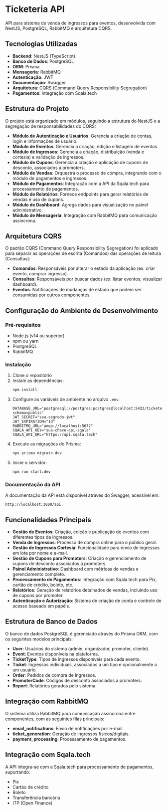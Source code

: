 # Ticketeria API

API para sistema de venda de ingressos para eventos, desenvolvida com NestJS, PostgreSQL, RabbitMQ e arquitetura CQRS.

## Tecnologias Utilizadas

- **Backend**: NestJS (TypeScript)
- **Banco de Dados**: PostgreSQL
- **ORM**: Prisma
- **Mensageria**: RabbitMQ
- **Autenticação**: JWT
- **Documentação**: Swagger
- **Arquitetura**: CQRS (Command Query Responsibility Segregation)
- **Pagamentos**: Integração com Sqala.tech

## Estrutura do Projeto

O projeto está organizado em módulos, seguindo a estrutura do NestJS e a segregação de responsabilidades do CQRS:

- **Módulo de Autenticação e Usuários**: Gerencia a criação de contas, login e informações de usuário.
- **Módulo de Eventos**: Gerencia a criação, edição e listagem de eventos.
- **Módulo de Ingressos**: Gerencia a criação, distribuição (venda e cortesia) e validação de ingressos.
- **Módulo de Cupons**: Gerencia a criação e aplicação de cupons de desconto, associados a promoters.
- **Módulo de Vendas**: Orquestra o processo de compra, integrando com o módulo de pagamentos e ingressos.
- **Módulo de Pagamentos**: Integração com a API da Sqala.tech para processamento de pagamentos.
- **Módulo de Relatórios**: Fornece endpoints para gerar relatórios de vendas e uso de cupons.
- **Módulo de Dashboard**: Agrega dados para visualização no painel administrativo.
- **Módulo de Mensageria**: Integração com RabbitMQ para comunicação assíncrona.

## Arquitetura CQRS

O padrão CQRS (Command Query Responsibility Segregation) foi aplicado para separar as operações de escrita (Comandos) das operações de leitura (Consultas):

- **Comandos**: Responsáveis por alterar o estado da aplicação (ex: criar evento, comprar ingresso).
- **Consultas**: Responsáveis por buscar dados (ex: listar eventos, visualizar dashboard).
- **Eventos**: Notificações de mudanças de estado que podem ser consumidas por outros componentes.

## Configuração do Ambiente de Desenvolvimento

### Pré-requisitos

- Node.js (v14 ou superior)
- npm ou yarn
- PostgreSQL
- RabbitMQ

### Instalação

1. Clone o repositório
2. Instale as dependências:
   ```bash
   npm install
   ```
3. Configure as variáveis de ambiente no arquivo `.env`:
   ```
   DATABASE_URL="postgresql://postgres:postgres@localhost:5432/ticketeria?schema=public"
   JWT_SECRET="seu-segredo-jwt"
   JWT_EXPIRATION="1d"
   RABBITMQ_URL="amqp://localhost:5672"
   SQALA_API_KEY="sua-chave-api-sqala"
   SQALA_API_URL="https://api.sqala.tech"
   ```
4. Execute as migrações do Prisma:
   ```bash
   npx prisma migrate dev
   ```
5. Inicie o servidor:
   ```bash
   npm run start:dev
   ```

### Documentação da API

A documentação da API está disponível através do Swagger, acessível em:
```
http://localhost:3000/api
```

## Funcionalidades Principais

- **Gestão de Eventos**: Criação, edição e publicação de eventos com diferentes tipos de ingressos.
- **Venda de Ingressos**: Processo de compra online para o público geral.
- **Gestão de Ingressos Cortesia**: Funcionalidade para envio de ingressos em lote por nome e e-mail.
- **Gestão de Cupons para Promoters**: Criação e gerenciamento de cupons de desconto associados a promoters.
- **Painel Administrativo**: Dashboard com métricas de vendas e gerenciamento completo.
- **Processamento de Pagamentos**: Integração com Sqala.tech para Pix, cartão de crédito, boleto, etc.
- **Relatórios**: Geração de relatórios detalhados de vendas, incluindo uso de cupons por promoter.
- **Autenticação e Autorização**: Sistema de criação de conta e controle de acesso baseado em papéis.

## Estrutura de Banco de Dados

O banco de dados PostgreSQL é gerenciado através do Prisma ORM, com os seguintes modelos principais:

- **User**: Usuários do sistema (admin, organizador, promoter, cliente).
- **Event**: Eventos disponíveis na plataforma.
- **TicketType**: Tipos de ingressos disponíveis para cada evento.
- **Ticket**: Ingressos individuais, associados a um tipo e opcionalmente a um usuário.
- **Order**: Pedidos de compra de ingressos.
- **PromoterCode**: Códigos de desconto associados a promoters.
- **Report**: Relatórios gerados pelo sistema.

## Integração com RabbitMQ

O sistema utiliza RabbitMQ para comunicação assíncrona entre componentes, com as seguintes filas principais:

- **email_notifications**: Envio de notificações por e-mail.
- **ticket_generation**: Geração de ingressos físicos/digitais.
- **payment_processing**: Processamento de pagamentos.

## Integração com Sqala.tech

A API integra-se com a Sqala.tech para processamento de pagamentos, suportando:

- Pix
- Cartão de crédito
- Boleto
- Transferência bancária
- ITP (Open Finance)

